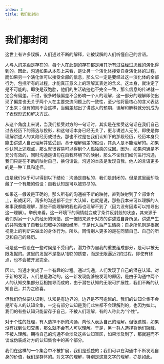 ```yaml
---
index: 3
title: 我们都封闭
---
```


# 我们都封闭

这世上有许多误解，人们通过不断的解释，让被误解的人们听懂自己的言语。

人与人的差距是存在的，每个人在此刻的存在都是用其所有过往经过思维的演化得到的。因此，沟通如果从本质上来看，是让另一个演化体接受自身演化体的过程，而如果另一个演化体可以接受全部的信息，那么它一定是要经过这一演化体的全部行为，包括所有的过程，才能真正意义上的理解其表达的含义。这本身，就注定了是不可能的。即使是双胞胎，他们的生活轨迹也不完全一致，那么信息的传递就一定会有偏差。不过，很多时候偏差不会影响一个人的理解，这一部分的理解即使出现了偏差也无关乎两个人在主要交流问题上的一致性，至少他将最核心的含义表达了出来；但有的则不会这样，当偏差超出了讲述人的预期，误解和解释就分别成为了表现形式和解决方式。

从这个角度上来说，当我们接受对方的一句话时，其实是在接受这句话在我们自己过去经历下的筛选与投影，和这句话本身已经无关了，更与讲述人无关。即使是你理解讲述人的某段经历或过去，那也不过是在我们认知下的那段经历，经历本身只能由讲述人自己理解并感受到，基于理解偏差的假设，其余人是不能理解的。如果你认同上述观点，那么就很容易可以得到个人孤独感的成因。因为，如果沟通是不充分有效的，同时沟通是语句在自我环境下的映射，那么不论我们如何进行沟通，我们只是在不断的映射自己，换句话说，沟通的本质是发现自我，他人的言语更多的是一种工具和途径。

由是我们似乎可以得到以下结论：沟通是自私的，我们是封闭的。但是这里面却隐藏了一个有趣的假设：自我认知是可以被穷尽的。

如果这一假设是正确的，那么所有的沟通被不断的映射，直到映射到了全部集合上，形成闭环，再多的沟通都不会扩大认知，也就是说，那些我本来可以理解的人和事我都能理解，那些不能理解的我也再也理解不到了（因为没有因素可以推导出这一理解）。举例来看，这一环境下的同情就变成了条件反射般的状态，其来源于我们对另一个人的经历的惋惜，这一惋惜来源于对方的讲述或自身所见。讲述产生的共鸣激活了自我认知域中的相似经历，于是代入后产生情感；自身所见则是根据视觉上的判断来做出的身体行为。所以，同情别人更多的是在同情自己、自己的所见和自己的经历。

可是这一假设在一些时候是不受用的。潜力作为自我的重要组成部分，是可以被无限发掘的。这里的发掘不是指从1到2的质变，而是无限逼近2的过程，即使有终点，也不会被开发完全。

因此，沟通才变成了一个有趣的过程。通过沟通，人们发现了自己的潜在认知。对于新的发现，人们总是激动的。这一新发现能够被发现的原因，是由于沟通中两个人的认知交集部分互相推导而成的，由于潜在认知的无限可扩展性，我们不断的认知自己，并为之欣喜。

但我们仍然要认识到，认知是有边界的，边界是不可逾越的。我们的认知全集不会是所有人的认知全集，一定有部分认知是我们此生都不会理解到的，也因为如此，我们的有些认知只能留存于自己，不被人们理解，有的人称此为“个性”。

对于个性的处理，有人选择不断的沟通，向他人表达自己的理解。但很遗憾，如果没有找到认知交集，那么就不会有人可以理解。于是，另一群人选择将他们隐藏，不被人理解。期待自己的沟通不会涉及这些认知盲区，如果涉及到了，那就避而不谈或伪装成对方的认知集合中的某个部分。

我们在这样的一个集合中不被扩展，我们是孤独的；我们可以在沟通中不断发现自身的价值，我们是群体的。对文字的理解，特别是这篇文字的理解，亦是如此。